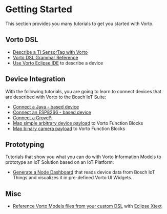 # Getting Started 

This section provides you many tutorials to get you started with Vorto. 

## Vorto DSL

- [Describe a TI SensorTag with Vorto](tutorials/describe_tisensor.md)
- [Vorto DSL Grammar Reference](../core-bundles/docs/quickhelp_dsl.md)
- [Use Vorto Eclipse IDE](tutorials/describe_device_with_eclipse_ide.md) to describe a device
	
	
## Device Integration

With the following tutorials, you are going to learn to connect devices that are described with Vorto to the Bosch IoT Suite: 

- [Connect a Java - based device](tutorials/connect_javadevice.md)
- [Connect an ESP8266 - based device](tutorials/connect_esp8266.md)
- [Connect a GrovePi](tutorials/mqtt-python.md)
- [Map simple arbitrary device payload](../mapping-engine/Readme.md) to Vorto Function Blocks
- [Map binary camera payload](https://github.com/eclipse/vorto-examples/blob/master/vorto-connector/Readme.md) to Vorto Function Blocks


## Prototyping 

Tutorials that show you what you can do with Vorto Information Models to prototype an IoT Solution based on an IoT Platform:

- [Generate a Node Dashboard](tutorials/create_webapp_dashboard.md) that reads device data from Bosch IoT Things and visualizes it in pre-defined Vorto UI Widgets.


## Misc

- [Reference Vorto Models files from your custom DSL](https://github.com/eclipse/vorto-examples/blob/master/vorto-dsl-integration/Readme.md) with [Eclipse Xtext](https://www.eclipse.org/xtext)
